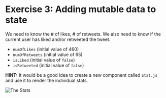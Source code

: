 # Exercise 3: Adding mutable data to state

We need to know the # of likes, # of retweets. We also need to know if the current user has liked and/or retweeted the tweet.

<!-- 1. Inside of `TweetContext.js` set up `state` for the following: -->

- `numOfLikes` (initial value of 460)
- `numOfRetweets` (initial value of 65)
- `isLiked` (initial value of `false`)
- `isRetweeted` (initial value of `false`)

<!-- 2. Pass `numOfLikes` and `numOfRetweets` to the provider. -->

<!-- 3. Update `isRetweetedByCurrentUser` and `isLikedByCurrentUser` to make use of the `isRetweeted` and `isLiked` flag. -->
<!-- 4. Add the the missing values to `Tweet`. There is a styled-component called `Stats` that is not used. Use it to render the stats below the date. -->
<!-- 5. Update the styling to match the screenshot below. -->

**HINT:** It would be a good idea to create a new component called `Stat.js` and use it to render the individual stats.

![The Stats](../__lecture/assets/screenshot-3_the-stats.png)
